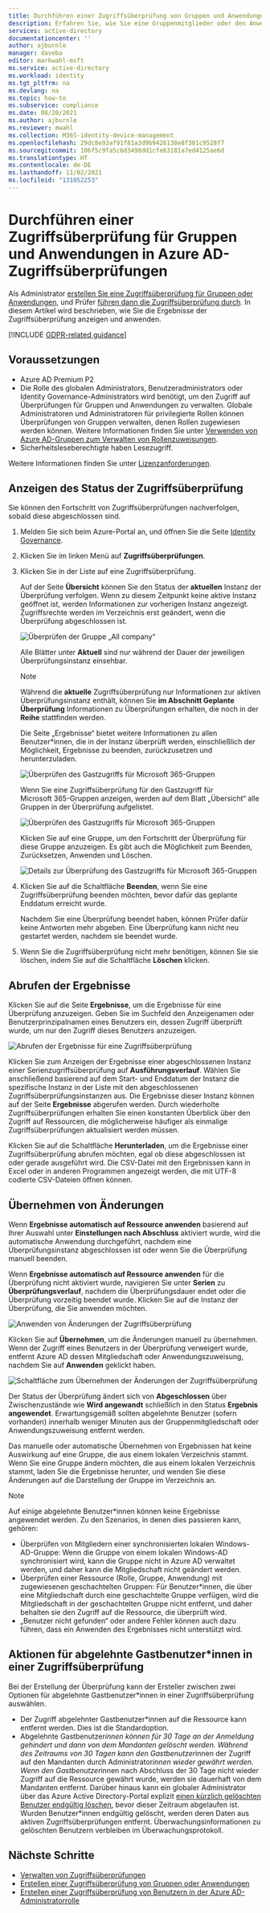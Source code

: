 ```yaml
---
title: Durchführen einer Zugriffsüberprüfung von Gruppen und Anwendungen – Azure AD
description: Erfahren Sie, wie Sie eine Gruppenmitglieder oder den Anwendungszugriff betreffende Zugriffsüberprüfung in Azure Active Directory-Zugriffsüberprüfungen durchführen.
services: active-directory
documentationcenter: ''
author: ajburnle
manager: daveba
editor: markwahl-msft
ms.service: active-directory
ms.workload: identity
ms.tgt_pltfrm: na
ms.devlang: na
ms.topic: how-to
ms.subservice: compliance
ms.date: 08/20/2021
ms.author: ajburnle
ms.reviewer: mwahl
ms.collection: M365-identity-device-management
ms.openlocfilehash: 29dc8e93af91f81a3d9b9426138e8f301c9528f7
ms.sourcegitcommit: 106f5c9fa5c6d3498dd1cfe63181a7ed4125ae6d
ms.translationtype: HT
ms.contentlocale: de-DE
ms.lasthandoff: 11/02/2021
ms.locfileid: "131052253"
---
```

# <a name="complete-an-access-review-of-groups-and-applications-in-azure-ad-access-reviews"></a>Durchführen einer Zugriffsüberprüfung für Gruppen und Anwendungen in Azure AD-Zugriffsüberprüfungen
 
Als Administrator [erstellen Sie eine Zugriffsüberprüfung für Gruppen oder Anwendungen](create-access-review.md), und Prüfer [führen dann die Zugriffsüberprüfung durch](perform-access-review.md). In diesem Artikel wird beschrieben, wie Sie die Ergebnisse der Zugriffsüberprüfung anzeigen und anwenden.
 
[!INCLUDE [GDPR-related guidance](../../../includes/gdpr-intro-sentence.md)]
 
## <a name="prerequisites"></a>Voraussetzungen
 
- Azure AD Premium P2
- Die Rolle des globalen Administrators, Benutzeradministrators oder Identity Governance-Administrators wird benötigt, um den Zugriff auf Überprüfungen für Gruppen und Anwendungen zu verwalten. Globale Administratoren und Administratoren für privilegierte Rollen können Überprüfungen von Gruppen verwalten, denen Rollen zugewiesen werden können. Weitere Informationen finden Sie unter [Verwenden von Azure AD-Gruppen zum Verwalten von Rollenzuweisungen](../roles/groups-concept.md).
- Sicherheitsleseberechtigte haben Lesezugriff.
 
Weitere Informationen finden Sie unter [Lizenzanforderungen](access-reviews-overview.md#license-requirements).

 
## <a name="view-the-status-of-an-access-review"></a>Anzeigen des Status der Zugriffsüberprüfung
 
Sie können den Fortschritt von Zugriffsüberprüfungen nachverfolgen, sobald diese abgeschlossen sind.
 
1. Melden Sie sich beim Azure-Portal an, und öffnen Sie die Seite [Identity Governance](https://portal.azure.com/#blade/Microsoft_AAD_ERM/DashboardBlade/).
 
1. Klicken Sie im linken Menü auf **Zugriffsüberprüfungen**.
 
1. Klicken Sie in der Liste auf eine Zugriffsüberprüfung.
 
 
    Auf der Seite **Übersicht** können Sie den Status der **aktuellen** Instanz der Überprüfung verfolgen. Wenn zu diesem Zeitpunkt keine aktive Instanz geöffnet ist, werden Informationen zur vorherigen Instanz angezeigt. Zugriffsrechte werden im Verzeichnis erst geändert, wenn die Überprüfung abgeschlossen ist.
 
     ![Überprüfen der Gruppe „All company“](./media/complete-access-review/all-company-group.png)
 
    Alle Blätter unter **Aktuell** sind nur während der Dauer der jeweiligen Überprüfungsinstanz einsehbar. 
    > [!NOTE]
    > Während die **aktuelle** Zugriffsüberprüfung nur Informationen zur aktiven Überprüfungsinstanz enthält, können Sie **im Abschnitt Geplante Überprüfung** Informationen zu Überprüfungen erhalten, die noch in der **Reihe** stattfinden werden.
 
    Die Seite „Ergebnisse“ bietet weitere Informationen zu allen Benutzer*innen, die in der Instanz überprüft werden, einschließlich der Möglichkeit, Ergebnisse zu beenden, zurückzusetzen und herunterzuladen.
 
    ![Überprüfen des Gastzugriffs für Microsoft 365-Gruppen](./media/complete-access-review/all-company-group-results.png)
 
    Wenn Sie eine Zugriffsüberprüfung für den Gastzugriff für Microsoft 365-Gruppen anzeigen, werden auf dem Blatt „Übersicht“ alle Gruppen in der Überprüfung aufgelistet. 
   
    ![Überprüfen des Gastzugriffs für Microsoft 365-Gruppen](./media/complete-access-review/review-guest-access-across-365-groups.png)
 
    Klicken Sie auf eine Gruppe, um den Fortschritt der Überprüfung für diese Gruppe anzuzeigen. Es gibt auch die Möglichkeit zum Beenden, Zurücksetzen, Anwenden und Löschen.
 
   ![Details zur Überprüfung des Gastzugriffs für Microsoft 365-Gruppen](./media/complete-access-review/progress-group-review.png)
 
1. Klicken Sie auf die Schaltfläche **Beenden**, wenn Sie eine Zugriffsüberprüfung beenden möchten, bevor dafür das geplante Enddatum erreicht wurde.
 
    Nachdem Sie eine Überprüfung beendet haben, können Prüfer dafür keine Antworten mehr abgeben. Eine Überprüfung kann nicht neu gestartet werden, nachdem sie beendet wurde.
 
1. Wenn Sie die Zugriffsüberprüfung nicht mehr benötigen, können Sie sie löschen, indem Sie auf die Schaltfläche **Löschen** klicken.
 
## <a name="retrieve-the-results"></a>Abrufen der Ergebnisse
 
Klicken Sie auf die Seite **Ergebnisse**, um die Ergebnisse für eine Überprüfung anzuzeigen. Geben Sie im Suchfeld den Anzeigenamen oder Benutzerprinzipalnamen eines Benutzers ein, dessen Zugriff überprüft wurde, um nur den Zugriff dieses Benutzers anzuzeigen.
 
![Abrufen der Ergebnisse für eine Zugriffsüberprüfung](./media/complete-access-review/retrieve-results.png) 
 
 
Klicken Sie zum Anzeigen der Ergebnisse einer abgeschlossenen Instanz einer Serienzugriffsüberprüfung auf **Ausführungsverlauf**. Wählen Sie anschließend basierend auf dem Start- und Enddatum der Instanz die spezifische Instanz in der Liste mit den abgeschlossenen Zugriffsüberprüfungsinstanzen aus. Die Ergebnisse dieser Instanz können auf der Seite **Ergebnisse** abgerufen werden. Durch wiederholte Zugriffsüberprüfungen erhalten Sie einen konstanten Überblick über den Zugriff auf Ressourcen, die möglicherweise häufiger als einmalige Zugriffsüberprüfungen aktualisiert werden müssen.
 
Klicken Sie auf die Schaltfläche **Herunterladen**, um die Ergebnisse einer Zugriffsüberprüfung abrufen möchten, egal ob diese abgeschlossen ist oder gerade ausgeführt wird. Die CSV-Datei mit den Ergebnissen kann in Excel oder in anderen Programmen angezeigt werden, die mit UTF-8 codierte CSV-Dateien öffnen können.


 

## <a name="apply-the-changes"></a>Übernehmen von Änderungen
 
Wenn **Ergebnisse automatisch auf Ressource anwenden** basierend auf Ihrer Auswahl unter **Einstellungen nach Abschluss** aktiviert wurde, wird die automatische Anwendung durchgeführt, nachdem eine Überprüfungsinstanz abgeschlossen ist oder wenn Sie die Überprüfung manuell beenden.
 
Wenn **Ergebnisse automatisch auf Ressource anwenden** für die Überprüfung nicht aktiviert wurde, navigieren Sie unter **Serien** zu **Überprüfungsverlauf**, nachdem die Überprüfungsdauer endet oder die Überprüfung vorzeitig beendet wurde. Klicken Sie auf die Instanz der Überprüfung, die Sie anwenden möchten.
 
![Anwenden von Änderungen der Zugriffsüberprüfung](./media/complete-access-review/apply-changes.png)
 
Klicken Sie auf **Übernehmen**, um die Änderungen manuell zu übernehmen. Wenn der Zugriff eines Benutzers in der Überprüfung verweigert wurde, entfernt Azure AD dessen Mitgliedschaft oder Anwendungszuweisung, nachdem Sie auf **Anwenden** geklickt haben.
 
![Schaltfläche zum Übernehmen der Änderungen der Zugriffsüberprüfung](./media/complete-access-review/apply-changes-button.png)
 
Der Status der Überprüfung ändert sich von **Abgeschlossen** über Zwischenzustände wie **Wird angewandt** schließlich in den Status **Ergebnis angewendet**. Erwartungsgemäß sollten abgelehnte Benutzer (sofern vorhanden) innerhalb weniger Minuten aus der Gruppenmitgliedschaft oder Anwendungszuweisung entfernt werden.
 
Das manuelle oder automatische Übernehmen von Ergebnissen hat keine Auswirkung auf eine Gruppe, die aus einem lokalen Verzeichnis stammt. Wenn Sie eine Gruppe ändern möchten, die aus einem lokalen Verzeichnis stammt, laden Sie die Ergebnisse herunter, und wenden Sie diese Änderungen auf die Darstellung der Gruppe im Verzeichnis an.

> [!NOTE]
> Auf einige abgelehnte Benutzer*innen können keine Ergebnisse angewendet werden. Zu den Szenarios, in denen dies passieren kann, gehören:
> - Überprüfen von Mitgliedern einer synchronisierten lokalen Windows-AD-Gruppe: Wenn die Gruppe von einem lokalen Windows-AD synchronisiert wird, kann die Gruppe nicht in Azure AD verwaltet werden, und daher kann die Mitgliedschaft nicht geändert werden.
> - Überprüfen einer Ressource (Rolle, Gruppe, Anwendung) mit zugewiesenen geschachtelten Gruppen: Für Benutzer*innen, die über eine Mitgliedschaft durch eine geschachtelte Gruppe verfügen, wird die Mitgliedschaft in der geschachtelten Gruppe nicht entfernt, und daher behalten sie den Zugriff auf die Ressource, die überprüft wird.
> - „Benutzer nicht gefunden“ oder andere Fehler können auch dazu führen, dass ein Anwenden des Ergebnisses nicht unterstützt wird.
 

## <a name="actions-taken-on-denied-guest-users-in-an-access-review"></a>Aktionen für abgelehnte Gastbenutzer*innen in einer Zugriffsüberprüfung
 
Bei der Erstellung der Überprüfung kann der Ersteller zwischen zwei Optionen für abgelehnte Gastbenutzer*innen in einer Zugriffsüberprüfung auswählen. 
 - Der Zugriff abgelehnter Gastbenutzer*innen auf die Ressource kann entfernt werden. Dies ist die Standardoption.
 - Abgelehnte Gastbenutzer*innen können für 30 Tage an der Anmeldung gehindert und dann von dem Mandanten gelöscht werden. Während des Zeitraums von 30 Tagen kann den Gastbenutzer*innen der Zugriff auf den Mandanten durch Administrator*innen wieder gewährt werden. Wenn den Gastbenutzer*innen nach Abschluss der 30 Tage nicht wieder Zugriff auf die Ressource gewährt wurde, werden sie dauerhaft von dem Mandanten entfernt. Darüber hinaus kann ein globaler Administrator über das Azure Active Directory-Portal explizit [einen kürzlich gelöschten Benutzer endgültig löschen](../fundamentals/active-directory-users-restore.md), bevor dieser Zeitraum abgelaufen ist. Wurden Benutzer*innen endgültig gelöscht, werden deren Daten aus aktiven Zugriffsüberprüfungen entfernt. Überwachungsinformationen zu gelöschten Benutzern verbleiben im Überwachungsprotokoll.


## <a name="next-steps"></a>Nächste Schritte
 
- [Verwalten von Zugriffsüberprüfungen](manage-access-review.md) 
- [Erstellen einer Zugriffsüberprüfung von Gruppen oder Anwendungen](create-access-review.md)
- [Erstellen einer Zugriffsüberprüfung von Benutzern in der Azure AD-Administratorrolle](../privileged-identity-management/pim-create-azure-ad-roles-and-resource-roles-review.md)


